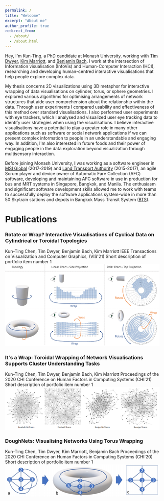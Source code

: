 ```yaml
---
permalink: /
title: "Welcome"
excerpt: "About me"
author_profile: true
redirect_from: 
  - /about/
  - /about.html
---
```


Hey, I'm Kun-Ting, a PhD candidate at Monash University, working with [Tim Dwyer](https://ialab.it.monash.edu/~dwyer/), [Kim Marriott](https://research.monash.edu/en/persons/kimbal-marriott), and [Benjamin Bach](https://www.designinformatics.org/person/benjaminbach/). I work at the intersection of Information visualisation (InfoVis) and Human-Computer Interaction (HCI), researching and developing human-centred interactive visualisations that help people explore complex data. 

My thesis concerns 2D visualizations using 3D metaphor for interactive wrapping of data visualisations on cylinder, torus, or sphere geometries. I explored various algorithms for optimising arrangements of network structures that aide user comprehension about the relationship within the data. Through user experiments I compared usability and effectiveness of this method over standard visualisations. I also performed user experiments with eye trackers, which I analysed and visualized user eye tracking data to identify user strategies when using the visualisations. I believe interactive visualisations have a potential to play a greater role in many other applications such as software or social network applications if we can present complex information to people in an understandable and engaging way. In addition, I'm also interested in future foods and their power of engaging people in the data exploration beyond visualization through multisensory interaction.

Before joining Monash University, I was working as a software engineer in [MSI Global](https://msi-global.com.sg/) (2017-2019) and [Land Transport Authority](https://www.lta.gov.sg/content/ltagov/en.html) (2015-2017), an agile Scrum player and device owner of Automatic Fare Collection (AFC) software, developing and maintaining AFC software in use in production for bus and MRT systems in Singapore, Bangkok, and Manila. The enthusiasm and significant software development skills allowed me to work with teams to successfully deploy the software applications system-wide in more than 50 Skytrain stations and depots in Bangkok Mass Transit System ([BTS](https://www.bts.co.th/eng/)).

Publications
======
### Rotate or Wrap? Interactive Visualisations of Cyclical Data on Cylindrical or Toroidal Topologies
Kun-Ting Chen, Tim Dwyer, Benjamin Bach, Kim Marriott
IEEE Transactions on Visualization and Computer Graphics, (VIS'21)
Short description of portfolio item number 1<br/><img src='/images/rotateorwrap.png'>

### It's a Wrap: Toroidal Wrapping of Network Visualisations Supports Cluster Understanding Tasks
Kun-Ting Chen, Tim Dwyer, Benjamin Bach, Kim Marriott
Proceedings of the 2020 CHI Conference on Human Factors in Computing Systems (CHI'21)
Short description of portfolio item number 1<br/><img src='/images/itsawrap.png'>

### DoughNets: Visualising Networks Using Torus Wrapping
Kun-Ting Chen, Tim Dwyer, Kim Marriott, Benjamin Bach
Proceedings of the 2020 CHI Conference on Human Factors in Computing Systems (CHI'20)
Short description of portfolio item number 1<br/><img src='/images/DoughNets.png'>
